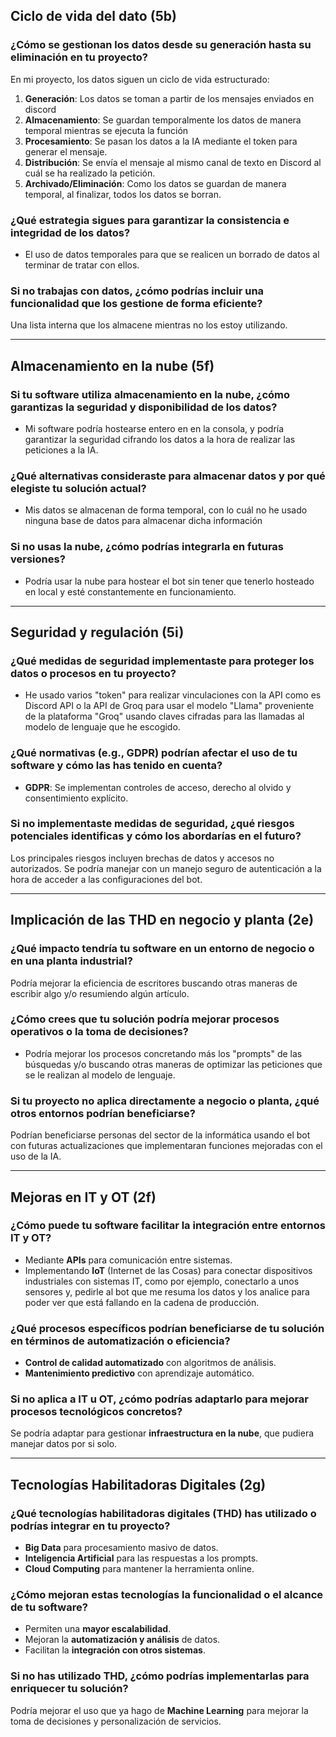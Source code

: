 ## Ciclo de vida del dato (5b)

### ¿Cómo se gestionan los datos desde su generación hasta su eliminación en tu proyecto?
En mi proyecto, los datos siguen un ciclo de vida estructurado:
1. **Generación**: Los datos se toman a partir de los mensajes enviados en discord
2. **Almacenamiento**: Se guardan temporalmente los datos de manera temporal mientras se ejecuta la función
3. **Procesamiento**: Se pasan los datos a la IA mediante el token para generar el mensaje.
4. **Distribución**: Se envía el mensaje al mismo canal de texto en Discord al cuál se ha realizado la petición.
5. **Archivado/Eliminación**: Como los datos se guardan de manera temporal, al finalizar, todos los datos se borran.

### ¿Qué estrategia sigues para garantizar la consistencia e integridad de los datos?
- El uso de datos temporales para que se realicen un borrado de datos al terminar de tratar con ellos.

### Si no trabajas con datos, ¿cómo podrías incluir una funcionalidad que los gestione de forma eficiente?
Una lista interna que los almacene mientras no los estoy utilizando.

---

## Almacenamiento en la nube (5f)

### Si tu software utiliza almacenamiento en la nube, ¿cómo garantizas la seguridad y disponibilidad de los datos?
- Mi software podría hostearse entero en en la consola, y podría garantizar la seguridad cifrando los datos a la hora de realizar las peticiones a la IA.

### ¿Qué alternativas consideraste para almacenar datos y por qué elegiste tu solución actual?
- Mis datos se almacenan de forma temporal, con lo cuál no he usado ninguna base de datos para almacenar dicha información

### Si no usas la nube, ¿cómo podrías integrarla en futuras versiones?
- Podría usar la nube para hostear el bot sin tener que tenerlo hosteado en local y esté constantemente en funcionamiento.

---

## Seguridad y regulación (5i)

### ¿Qué medidas de seguridad implementaste para proteger los datos o procesos en tu proyecto?
- He usado varios "token" para realizar vinculaciones con la API como es Discord API o la API de Groq para usar el modelo "Llama" proveniente de la plataforma "Groq" usando claves cifradas para las llamadas al modelo de lenguaje que he escogido.

### ¿Qué normativas (e.g., GDPR) podrían afectar el uso de tu software y cómo las has tenido en cuenta?
- **GDPR**: Se implementan controles de acceso, derecho al olvido y consentimiento explícito.

### Si no implementaste medidas de seguridad, ¿qué riesgos potenciales identificas y cómo los abordarías en el futuro?
Los principales riesgos incluyen brechas de datos y accesos no autorizados. Se podría manejar con un manejo seguro de autenticación a la hora de acceder a las configuraciones del bot.

---

## Implicación de las THD en negocio y planta (2e)

### ¿Qué impacto tendría tu software en un entorno de negocio o en una planta industrial?
Podría mejorar la eficiencia de escritores buscando otras maneras de escribir algo y/o resumiendo algún artículo.

### ¿Cómo crees que tu solución podría mejorar procesos operativos o la toma de decisiones?
- Podría mejorar los procesos concretando más los "prompts" de las búsquedas y/o buscando otras maneras de optimizar las peticiones que se le realizan al modelo de lenguaje.

### Si tu proyecto no aplica directamente a negocio o planta, ¿qué otros entornos podrían beneficiarse?
Podrían beneficiarse personas del sector de la informática usando el bot con futuras actualizaciones que implementaran funciones mejoradas con el uso de la IA.

---

## Mejoras en IT y OT (2f)

### ¿Cómo puede tu software facilitar la integración entre entornos IT y OT?
- Mediante **APIs** para comunicación entre sistemas.
- Implementando **IoT** (Internet de las Cosas) para conectar dispositivos industriales con sistemas IT, como por ejemplo, conectarlo a unos sensores y, pedirle al bot que me resuma los datos y los analice para poder ver que está fallando en la cadena de producción.

### ¿Qué procesos específicos podrían beneficiarse de tu solución en términos de automatización o eficiencia?
- **Control de calidad automatizado** con algoritmos de análisis.
- **Mantenimiento predictivo** con aprendizaje automático.

### Si no aplica a IT u OT, ¿cómo podrías adaptarlo para mejorar procesos tecnológicos concretos?
Se podría adaptar para gestionar **infraestructura en la nube**, que pudiera manejar datos por si solo.

---

## Tecnologías Habilitadoras Digitales (2g)

### ¿Qué tecnologías habilitadoras digitales (THD) has utilizado o podrías integrar en tu proyecto?
- **Big Data** para procesamiento masivo de datos.
- **Inteligencia Artificial** para las respuestas a los prompts.
- **Cloud Computing** para mantener la herramienta online.

### ¿Cómo mejoran estas tecnologías la funcionalidad o el alcance de tu software?
- Permiten una **mayor escalabilidad**.
- Mejoran la **automatización y análisis** de datos.
- Facilitan la **integración con otros sistemas**.

### Si no has utilizado THD, ¿cómo podrías implementarlas para enriquecer tu solución?
Podría mejorar el uso que ya hago de **Machine Learning** para mejorar la toma de decisiones y personalización de servicios.

